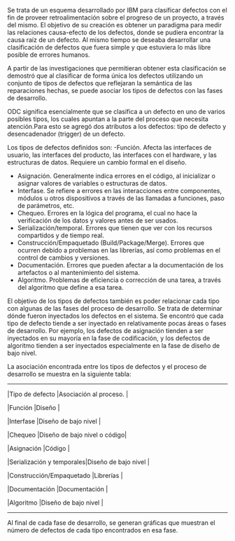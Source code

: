 Se trata de un esquema desarrollado por IBM para clasificar defectos con el fin de proveer
retroalimentación sobre el progreso de un proyecto, a través del mismo. El objetivo de su
creación es obtener un paradigma para medir las relaciones causa-efecto de los defectos,
donde se pudiera encontrar la causa raíz de un defecto. Al mismo tiempo se deseaba desarrollar
una clasificación de defectos que fuera simple y que estuviera lo más libre posible de errores humanos.

A partir de las investigaciones que permitieran obtener esta clasificación se demostró que al
clasificar de forma única los defectos utilizando un conjunto de tipos de defectos que reflejaran
la semántica de las reparaciones hechas, se puede asociar los tipos de defectos con las fases de desarrollo.

ODC significa esencialmente que se clasifica a un defecto en uno de varios posibles tipos,
los cuales apuntan a la parte del proceso que necesita atención.Para esto se agregó dos atributos
a los defectos: tipo de defecto y desencadenador (trigger) de un defecto.

Los tipos de defectos definidos son:
-Función. Afecta las interfaces de usuario, las interfaces del producto, las interfaces con el hardware, y las estructuras de datos.
Requiere un cambio formal en el diseño.
- Asignación. Generalmente indica errores en el código, al inicializar o asignar valores de variables o estructuras de datos.
- Interfase. Se refiere a errores en las interacciones entre componentes, módulos u otros dispositivos a través de las llamadas a funciones, paso de parámetros, etc.
- Chequeo. Errores en la lógica del programa, el cual no hace la verificación de los datos y valores antes de ser usados.
- Serialización/temporal. Errores que tienen que ver con los recursos compartidos y de tiempo real.
- Construcción/Empaquetado (Build/Package/Merge). Errores que ocurren debido a problemas en las librerías, así como problemas en el control de cambios y versiones.
- Documentación. Errores que pueden afectar a la documentación de los artefactos o al mantenimiento del sistema.
- Algoritmo. Problemas de eficiencia o corrección de una tarea, a través del algoritmo que define a esa tarea.

El objetivo de los tipos de defectos también es poder relacionar cada tipo con algunas de las
fases del proceso de desarrollo. Se trata de determinar dónde fueron inyectados los defectos en el sistema.
Se encontró que cada tipo de defecto tiende a ser inyectado en relativamente pocas áreas o fases de desarrollo.
Por ejemplo, los defectos de asignación tienden a ser inyectados en su mayoría en la fase de codificación,
y los defectos de algoritmo tienden a ser inyectados especialmente en la fase de diseño de bajo nivel.

La asociación encontrada entre los tipos de defectos y el proceso de desarrollo
se muestra en la siguiente tabla: 

----------------------------------------------------------
|Tipo de defecto           |Asociación al proceso.       |

|Función                   |Diseño                       |

|Interfase                 |Diseño de bajo nivel         |

|Chequeo                   |Diseño de bajo nivel o código|

|Asignación                |Código                       |

|Serialización y temporales|Diseño de bajo nivel         |

|Construcción/Empaquetado  |Librerías                    |

|Documentación             |Documentación                |

|Algoritmo                 |Diseño de bajo nivel         |

----------------------------------------------------------

Al final de cada fase de desarrollo, se generan gráficas que muestran el número de defectos de cada tipo encontrados en esa fase. 
